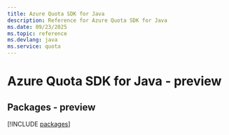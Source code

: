 ```yaml
---
title: Azure Quota SDK for Java
description: Reference for Azure Quota SDK for Java
ms.date: 09/23/2025
ms.topic: reference
ms.devlang: java
ms.service: quota
---
```

# Azure Quota SDK for Java - preview
## Packages - preview
[!INCLUDE [packages](quota-index.md)]